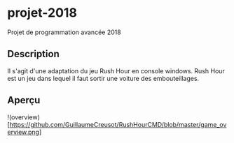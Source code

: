 # projet-2018
Projet de programmation avancée 2018

## Description
Il s'agit d'une adaptation du jeu Rush Hour en console windows. 
Rush Hour est un jeu dans lequel il faut sortir une voiture des embouteillages.

## Aperçu
!(overview)[https://github.com/GuillaumeCreusot/RushHourCMD/blob/master/game_overview.png]
